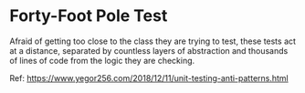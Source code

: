 # Forty-Foot Pole Test

Afraid of getting too close to the class they are trying to test, these tests act at a distance, separated by countless layers of abstraction and thousands of lines of code from the logic they are checking.

Ref: https://www.yegor256.com/2018/12/11/unit-testing-anti-patterns.html

